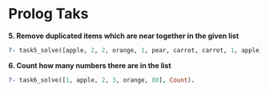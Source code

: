 # Prolog Taks

**5. Remove duplicated items which are near together in the given list**

```prolog
?- task5_solve([apple, 2, 2, orange, 1, pear, carrot, carrot, 1, apple],Unique).
```

**6. Count how many numbers there are in the list**

```prolog
?- task6_solve([1, apple, 2, 3, orange, 80], Count).
```
